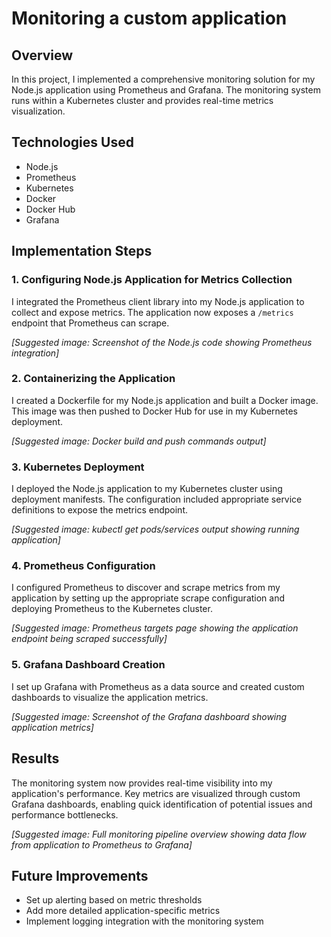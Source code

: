 # Monitoring a custom application

## Overview
In this project, I implemented a comprehensive monitoring solution for my Node.js application using Prometheus and Grafana. The monitoring system runs within a Kubernetes cluster and provides real-time metrics visualization.

## Technologies Used
- Node.js
- Prometheus
- Kubernetes
- Docker
- Docker Hub
- Grafana

## Implementation Steps

### 1. Configuring Node.js Application for Metrics Collection
I integrated the Prometheus client library into my Node.js application to collect and expose metrics. The application now exposes a `/metrics` endpoint that Prometheus can scrape.

*[Suggested image: Screenshot of the Node.js code showing Prometheus integration]*

### 2. Containerizing the Application
I created a Dockerfile for my Node.js application and built a Docker image. This image was then pushed to Docker Hub for use in my Kubernetes deployment.

*[Suggested image: Docker build and push commands output]*

### 3. Kubernetes Deployment
I deployed the Node.js application to my Kubernetes cluster using deployment manifests. The configuration included appropriate service definitions to expose the metrics endpoint.

*[Suggested image: kubectl get pods/services output showing running application]*

### 4. Prometheus Configuration
I configured Prometheus to discover and scrape metrics from my application by setting up the appropriate scrape configuration and deploying Prometheus to the Kubernetes cluster.

*[Suggested image: Prometheus targets page showing the application endpoint being scraped successfully]*

### 5. Grafana Dashboard Creation
I set up Grafana with Prometheus as a data source and created custom dashboards to visualize the application metrics.

*[Suggested image: Screenshot of the Grafana dashboard showing application metrics]*

## Results
The monitoring system now provides real-time visibility into my application's performance. Key metrics are visualized through custom Grafana dashboards, enabling quick identification of potential issues and performance bottlenecks.

*[Suggested image: Full monitoring pipeline overview showing data flow from application to Prometheus to Grafana]*

## Future Improvements
- Set up alerting based on metric thresholds
- Add more detailed application-specific metrics
- Implement logging integration with the monitoring system